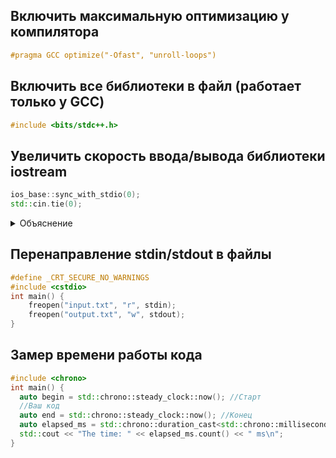 ## Включить максимальную оптимизацию у компилятора
```c++
#pragma GCC optimize("-Ofast", "unroll-loops")
```
## Включить все библиотеки в файл (работает только у GCC)
```c++
#include <bits/stdc++.h>
```
## Увеличить скорость ввода/вывода библиотеки iostream
```c++
ios_base::sync_with_stdio(0);
std::cin.tie(0);    
```

<details>
<summary>Объяснение</summary>

Первая команда отключает синхронизацию **iostreams с stdio**. По умолчанию она включена, то есть, **iostreams и stdio** можно использовать вместе. После отключения синхронизации так делать больше нельзя, однако за счёт этого **iostreams** может работать быстрее.

По умолчанию cout привязан к **cin**, что означает, что при каждой операции над **cin** вызывается **cout.flush()**. Это сделано, чтобы такой код работал нормально:

cout << "Enter your name: "; //Сначало выводится это

cin >> name; //После запрашиваются данные. А не наоборот

Чтобы отключить привязку и повысить производительность, надо вызвать **cin.tie(0)**;

На производительность **iostreams** негативно влияет частое использование **endl**, поскольку **endl** не только выводит символ новой строки, но и сбрасывает буфер **stdout**. Вместо **endl** можно просто выводить **"\n"**.

[Про cout.tie(0) (Спойлер: бесполезная вещь)](https://codeforces.com/blog/entry/90775)

</details>

## Перенаправление stdin/stdout в файлы
```c++
#define _CRT_SECURE_NO_WARNINGS
#include <cstdio>
int main() {
    freopen("input.txt", "r", stdin);
    freopen("output.txt", "w", stdout);
}
```
## Замер времени работы кода
```c++
#include <chrono>
int main() {
  auto begin = std::chrono::steady_clock::now(); //Старт
  //Ваш код 
  auto end = std::chrono::steady_clock::now(); //Конец
  auto elapsed_ms = std::chrono::duration_cast<std::chrono::milliseconds>(end - begin);
  std::cout << "The time: " << elapsed_ms.count() << " ms\n";
}
```
